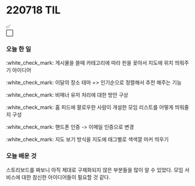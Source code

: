# 220718 TIL

:white_check_mark: <br>
:white_large_square: 

### 오늘 한 일
<p>:white_check_mark: 게시물을 쓸때 카테고리에 따라 핀을 꽂아서 지도에 위치 띄워주기 아이디어 </p>
<p>:white_check_mark: 이달의 장소 테마 => 인기순으로 정렬해서 추천 해주는 기능 </p>
<p>:white_check_mark: 비매너 유저 처리에 대한 방안 구상 </p>
<p>:white_check_mark: 홈 피드에 팔로우한 사람이 개설한 모임 리스트를 어떻게 띄워줄 지 구성</p>
<p>:white_check_mark: 핸드폰 인증 -> 이메일 인증으로 변경 </p>
<p>:white_check_mark: 지도 보기 방식을 지도에 태그별로 색색깔 마커 띄우기 </p>

### 오늘 배운 것
스토리보드를 짜보니 아직 제대로 구체화되지 않은 부분들을 많이 알 수 있었다.
모임 서비스에 대한 참신한 아이디어들이 필요할 것 같다.  
